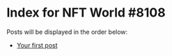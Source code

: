 # Index for NFT World #8108
Posts will be displayed in the order below:

- [Your first post](./001-first.md)

